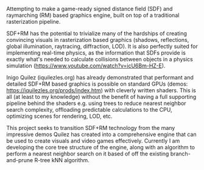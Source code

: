 Attempting to make a game-ready signed distance field (SDF) and raymarching (RM) based graphics engine, built on top of a traditional rasterization pipeline.

SDF+RM has the potential to trivialize many of the hardships of creating convincing visuals in rasterization based graphics (shadows, reflections, global illumination, raytracing, diffraction, LOD). It is also perfectly suited for implementing real-time physics, as the information that SDFs provide is exactly what's needed to calculate collisions between objects in a physics simulation (https://www.youtube.com/watch?v=icU6Bm-HZ-E).

Inigo Quilez (iquilezles.org) has already demonstrated that performant and detailed SDF+RM based graphics is possible on standard GPUs (demos: https://iquilezles.org/prods/index.htm) with cleverly written shaders. This is all (at least to my knowledge) without the benefit of having a full supporting pipeline behind the shaders e.g. using trees to reduce nearest neighbor search complexity, offloading predictable calculations to the CPU, optimizing scenes for rendering, LOD, etc.

This project seeks to transition SDF+RM technology from the many impressive demos Quilez has created into a comprehensive engine that can be used to create visuals and video games effectively. Currently I am developing the core tree structure of the engine, along with an algorithm to perform a nearest neighbor search on it based of off the existing branch-and-prune R-tree kNN algorithm.
